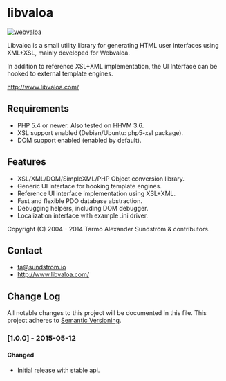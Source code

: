 libvaloa
========

[![webvaloa](https://github.com/sundflux/libvaloa/blob/master/.vendor.png)](https://github.com/sundflux/libvaloa/blob/master/.vendor.png)

Libvaloa is a small utility library for generating HTML user interfaces using XML+XSL, mainly developed for Webvaloa. 

In addition to reference XSL+XML implementation, the UI Interface can be hooked to external template engines.

http://www.libvaloa.com/

## Requirements

- PHP 5.4 or newer. Also tested on HHVM 3.6.
- XSL support enabled (Debian/Ubuntu: php5-xsl package).
- DOM support enabled (enabled by default).

## Features

- XSL/XML/DOM/SimpleXML/PHP Object conversion library.
- Generic UI interface for hooking template engines.
- Reference UI interface implementation using XSL+XML.
- Fast and flexible PDO database abstraction.
- Debugging helpers, including DOM debugger.
- Localization interface with example .ini driver.

Copyright (C) 2004 - 2014 Tarmo Alexander Sundström & contributors.

## Contact

- ta@sundstrom.io
- http://www.libvaloa.com/

## Change Log
All notable changes to this project will be documented in this file.
This project adheres to [Semantic Versioning](http://semver.org/).

### [1.0.0] - 2015-05-12
#### Changed
- Initial release with stable api.


